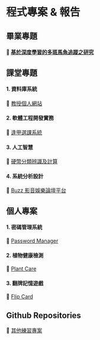 # 程式專案 & 報告

## 畢業專題
#### 🔗 [基於深度學習的多斑馬魚追蹤之研究](https://drive.google.com/drive/folders/1mj5VcnXU9nHX_idGYARg9pgqvl5mx1ns?usp=sharing)

## 課堂專題
#### 1. 資料庫系統
🔗 [教授個人網站](https://github.com/JW5123/Professor_personal_website)
#### 2. 軟體工程開發實務
🔗 [逢甲選課系統](https://github.com/JW5123/Course_Selection_System)
#### 3. 人工智慧
🔗 [硬幣分類辨識及計算](https://drive.google.com/drive/folders/1pSM-uAPP-vWYT9WqkPDn6oqOLDyeuaqS?usp=sharing)
#### 4. 系統分析設計
🔗 [Buzz 影音娛樂論壇平台](https://drive.google.com/drive/folders/1gidbInjvdA21Zkbg8qJG6Ty4OnaaPbJj?usp=sharing)

## 個人專案
#### 1. 密碼管理系統
🔗 [Password Manager](https://github.com/JW5123/Password_manager)
#### 2. 植物健康檢測
🔗 [Plant Care](https://github.com/JW5123/PlantCare)
#### 3. 翻牌記憶遊戲
🔗 [Flip Card](https://github.com/JW5123/FlipCard)

## Github Repositories
🔗 [其他練習專案](https://github.com/JW5123?tab=repositories)